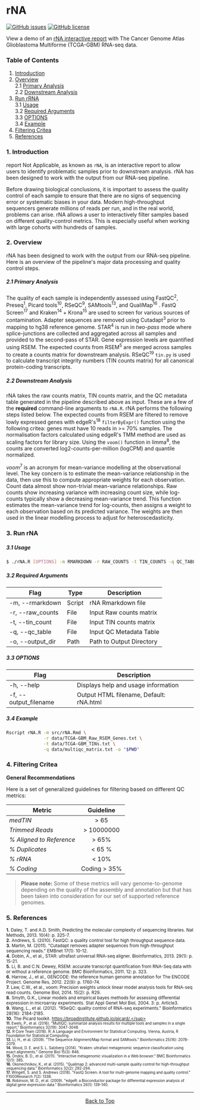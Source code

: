 # rNA

[![GitHub issues](https://img.shields.io/github/issues/CCBR/rNA)](https://github.com/CCBR/rNA/issues)  [![GitHub license](https://img.shields.io/github/license/CCBR/rNA)](https://github.com/CCBR/rNA/blob/master/LICENSE)

View a demo of an [rNA interactive report](http://ccbr.github.io/rNA/rNA.html) with The Cancer Genome Atlas Glioblastoma Multiforme (TCGA-GBM) RNA-seq data.  

### Table of Contents
1. [Introduction](#1-Introduction)  
2. [Overview](#2-Overview)  
    2.1 [Primary Analysis](#21-Primary-Analysis)  
    2.2 [Downstream Analysis](#22-Downstream-Analysis)   
3. [Run rRNA](#3-Run-rNA)  
    3.1 [Usage](#31-Usage)  
    3.2 [Required Arguments](#32-Required-Arguments)  
    3.3 [OPTIONS](#33-OPTIONS)  
    3.4 [Example](#34-Example)  
4. [Filtering Critea](#4-Filtering-Critea)
5. [References](#5-References)


### 1. Introduction

report Not Applicable, as known as `rNA`, is an interactive report to allow users to identify problematic samples prior to downstream analysis. rNA has been designed to work with the output from our RNA-seq pipeline.

Before drawing biological conclusions, it is important to assess the quality control of each sample to ensure that there are no signs of sequencing error or systematic biases in your data. Modern high-throughput sequencers generate millions of reads per run, and in the real world, problems can arise. rNA allows a user to interactively filter samples based on different quality-control metrics. This is especially useful when working with large cohorts with hundreds of samples.

### 2. Overview 

rNA has been designed to work with the output from our RNA-seq pipeline. Here is an overview of the pipeline's major data processing and quality control steps.

##### 2.1 Primary Analysis

The quality of each sample is independently assessed using FastQC<sup>2</sup>, Preseq<sup>1</sup>, Picard tools<sup>10</sup>, RSeQC<sup>9</sup>, SAMtools<sup>13</sup>, and QualiMap<sup>16</sup> . FastQ Screen<sup>17</sup> and Kraken<sup>14</sup> + Krona<sup>15</sup> are used to screen for various sources of contamination. Adapter sequences are removed using Cutadapt<sup>3</sup> prior to mapping to hg38 reference genome. STAR<sup>4</sup> is run in _two-pass_ mode where splice-junctions are collected and aggregated across all samples and provided to the second-pass of STAR. Gene expression levels are quantified using RSEM. The expected counts from RSEM<sup>5</sup> are merged across samples to create a counts matrix for downstream analysis. RSeQC<sup>19</sup> `tin.py` is used to calculate transcript integrity numbers (TIN counts matrix) for all canonical protein-coding transcripts. 

##### 2.2 Downstream Analysis 

rNA takes the raw counts matrix, TIN counts matrix, and the QC metadata table generated in the pipeline described above as input. These are a few of the **required** command-line arguments to `rNA.R`. rNA performs the following steps listed below. The expected counts from RSEM are filtered to remove lowly expressed genes with edgeR's<sup>18</sup> `filterByExpr()` function using the following critea: genes must have 10 reads in >= 70% samples. The normalisation factors calculated using edgeR's TMM method  are used as scaling factors for library size. Using the `voom()` function in limma<sup>8</sup>, the counts are converted log2-counts-per-million (logCPM) and quantile normalized.

_voom_<sup>7</sup> is an acronym for mean-variance modelling at the observational level. The key concern is to estimate the mean-variance relationship in the data, then use this to compute appropriate weights for each observation. Count data almost show non-trivial mean-variance relationships. Raw counts show increasing variance with increasing count size, while log-counts typically show a decreasing mean-variance trend. This function estimates the mean-variance trend for log-counts, then assigns a weight to each observation based on its predicted variance. The weights are then used in the linear modelling process to adjust for heteroscedasticity.

### 3. Run rNA

##### 3.1 Usage  

```bash
$ ./rNA.R [OPTIONS] -m RMARKDOWN -r RAW_COUNTS -t TIN_COUNTS -q QC_TABLE -o OUTPUT_DIR
```
##### 3.2 Required Arguments  

| Flag                  | Type       |   Description                   |
| --------------------- | ---------- | ------------------------------- |
| -m, --rmarkdown       | Script     | rNA Rmarkdown file              |
| -r, --raw_counts      | File       | Input Raw counts matrix         |
| -t, --tin_count       | File       | Input TIN counts matrix         |
| -q, --qc_table        | File       | Input QC Metadata Table         |
| -o, --output_dir      | Path       | Path to Output Directory        |

##### 3.3 OPTIONS  
| Flag                  |   Description                       |
| --------------------- | ----------------------------------  |
| -h, --help            | Displays help and usage information |
| -f, --output_filename | Output HTML filename, Default: rNA.html|

##### 3.4 Example
```bash
Rscript rNA.R -m src/rNA.Rmd \
              -r data/TCGA-GBM_Raw_RSEM_Genes.txt \
              -t data/TCGA-GBM_TINs.txt \
              -q data/multiqc_matrix.txt -o "$PWD"
```

### 4. Filtering Critea

**General Recommendations** 

Here is a set of generalized guidelines for filtering based on different QC metrics:

| Metric                      |             Guideline           |
|-----------------------------|:-------------------------------:|
| *medTIN*                    |             > 65                |
| *Trimmed Reads*             |           > 10000000            |
| *% Aligned to Reference*    |             > 65%               |
| *% Duplicates*              |             < 65 %              |
| *% rRNA*                    |             < 10%               |
| *% Coding*                  |          Coding > 35%           |


> **Please note:** Some of these metrics will vary genome-to-genome depending on the quality of the assembly and annotation but that has been taken into consideration for our set of supported reference genomes.

### 5. References

<sup>**1.**	Daley, T. and A.D. Smith, Predicting the molecular complexity of sequencing libraries. Nat Methods, 2013. 10(4): p. 325-7.</sup>  
<sup>**2.** Andrews, S. (2010). FastQC: a quality control tool for high throughput sequence data.</sup>  
<sup>**3.**	Martin, M. (2011). "Cutadapt removes adapter sequences from high-throughput sequencing reads." EMBnet 17(1): 10-12.</sup>  
<sup>**4.**	Dobin, A., et al., STAR: ultrafast universal RNA-seq aligner. Bioinformatics, 2013. 29(1): p. 15-21.</sup>  
<sup>**5.**	Li, B. and C.N. Dewey, RSEM: accurate transcript quantification from RNA-Seq data with or without a reference genome. BMC Bioinformatics, 2011. 12: p. 323.</sup>  
<sup>**6.**	Harrow, J., et al., GENCODE: the reference human genome annotation for The ENCODE Project. Genome Res, 2012. 22(9): p. 1760-74.</sup>  
<sup>**7.**	Law, C.W., et al., voom: Precision weights unlock linear model analysis tools for RNA-seq read counts. Genome Biol, 2014. 15(2): p. R29.</sup>  
<sup>**8.**	Smyth, G.K., Linear models and empirical bayes methods for assessing differential expression in microarray experiments. Stat Appl Genet Mol Biol, 2004. 3: p. Article3.</sup>  
<sup>**9.**    Wang, L., et al. (2012). "RSeQC: quality control of RNA-seq experiments." Bioinformatics 28(16): 2184-2185.</sup>  
<sup>**10.**    The Picard toolkit. https://broadinstitute.github.io/picard/.</sup>  
<sup>**11.**    Ewels, P., et al. (2016). "MultiQC: summarize analysis results for multiple tools and samples in a single report." Bioinformatics 32(19): 3047-3048.</sup>  
<sup>**12.**    R Core Team (2018). R: A Language and Environment for Statistical Computing. Vienna, Austria, R Foundation for Statistical Computing.</sup>  
<sup>**13.**    Li, H., et al. (2009). "The Sequence Alignment/Map format and SAMtools." Bioinformatics 25(16): 2078-2079.</sup>  
<sup>**14.**    Wood, D. E. and S. L. Salzberg (2014). "Kraken: ultrafast metagenomic sequence classification using exact alignments." Genome Biol 15(3): R46.</sup>  
<sup>**15.**    Ondov, B. D., et al. (2011). "Interactive metagenomic visualization in a Web browser." BMC Bioinformatics 12(1): 385.</sup>  
<sup>**16.**    Okonechnikov, K., et al. (2015). "Qualimap 2: advanced multi-sample quality control for high-throughput sequencing data." Bioinformatics 32(2): 292-294.</sup>  
<sup>**17.**    Wingett, S. and S. Andrews (2018). "FastQ Screen: A tool for multi-genome mapping and quality control." F1000Research 7(2): 1338.</sup>  
<sup>**18.**    Robinson, M. D., et al. (2009). "edgeR: a Bioconductor package for differential expression analysis of digital gene expression data." Bioinformatics 26(1): 139-140.</sup>  

<hr>
<p align="center">
	<a href="#rNA">Back to Top</a>
</p>
